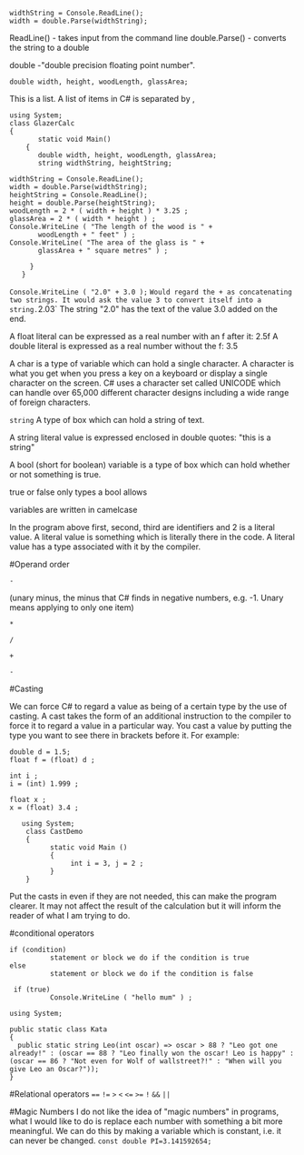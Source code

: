 ```
widthString = Console.ReadLine();
width = double.Parse(widthString);
```
ReadLine() - takes input from the command line
double.Parse() - converts the string to a double

double -"double precision floating point number".

`double width, height, woodLength, glassArea;`

This is a list. A list of items in C# is separated by ,
```
using System;
class GlazerCalc
{
       static void Main()
    {
       double width, height, woodLength, glassArea;
       string widthString, heightString;

widthString = Console.ReadLine();
width = double.Parse(widthString);
heightString = Console.ReadLine();
height = double.Parse(heightString);
woodLength = 2 * ( width + height ) * 3.25 ;
glassArea = 2 * ( width * height ) ;
Console.WriteLine ( "The length of the wood is " +
       woodLength + " feet" ) ;
Console.WriteLine( "The area of the glass is " +
       glassArea + " square metres" ) ;

     }
   }
```
`Console.WriteLine ( "2.0" + 3.0 );`
`
Would regard the + as concatenating two strings. It would ask the value 3 to convert itself into a string.
`2.03`
The string "2.0" has the text of the value 3.0 added on the end.

A float literal can be expressed as a real number with an f after it: 2.5f
A double literal is expressed as a real number without the f: 3.5

A char is a type of variable which can hold a single character. A character is what you get when you press a key on a keyboard or display a single character on the screen. C# uses a character set called UNICODE which can handle over 65,000 different character designs including a wide range of foreign characters.

`string` A type of box which can hold a string of text.

A string literal value is expressed enclosed in double quotes:
    "this is a string"

A bool (short for boolean) variable is a type of box which can hold whether or not something is true.

true or false only types a bool allows

variables are written in camelcase

In the program above first, second, third are identifiers and 2 is a literal value. A literal value is something which is literally there in the code. A literal value has a type associated with it by the compiler.


#Operand order

`-`

(unary minus, the minus that C# finds in negative numbers, e.g. -1. Unary means applying to only one item)

`*`

`/`

`+`

`-`


#Casting


We can force C# to regard a value as being of a certain type by the use of casting. A cast takes the form of an additional instruction to the compiler to force it to regard a value in a particular way. You cast a value by putting the type you want to see there in brackets before it. For example:

```
double d = 1.5;
float f = (float) d ;
```

```
int i ;
i = (int) 1.999 ;
```

```
float x ;
x = (float) 3.4 ;
```

```
   using System;
    class CastDemo
    {
          static void Main ()
          {
               int i = 3, j = 2 ;
          }
    }

```
Put the casts in even if they are not needed, this can make the program clearer. It may not affect the result of the calculation but it will inform the reader of what I am trying to do.



#conditional operators


```
if (condition)
          statement or block we do if the condition is true
else
          statement or block we do if the condition is false
```


```
 if (true)
          Console.WriteLine ( "hello mum" ) ;
```

```
using System;

public static class Kata
{
  public static string Leo(int oscar) => oscar > 88 ? "Leo got one already!" : (oscar == 88 ? "Leo finally won the oscar! Leo is happy" : (oscar == 86 ? "Not even for Wolf of wallstreet?!" : "When will you give Leo an Oscar?"));
}
```

#Relational operators
`==` `!=` `>` `<` `<=` `>=` `!`
`&&`
`||`


#Magic Numbers
I do not like the idea of "magic numbers" in programs, what I would like to do is replace each number with something a bit more meaningful.
We can do this by making a variable which is constant, i.e. it can never be changed.
`const double PI=3.141592654;`
